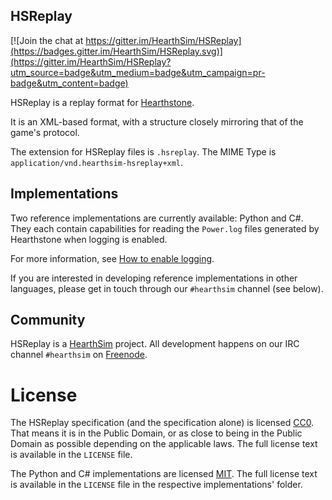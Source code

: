 ## HSReplay

[![Join the chat at https://gitter.im/HearthSim/HSReplay](https://badges.gitter.im/HearthSim/HSReplay.svg)](https://gitter.im/HearthSim/HSReplay?utm_source=badge&utm_medium=badge&utm_campaign=pr-badge&utm_content=badge)

HSReplay is a replay format for [Hearthstone](http://playhearthstone.com/).

It is an XML-based format, with a structure closely mirroring that of the
game's protocol.

The extension for HSReplay files is `.hsreplay`.
The MIME Type is `application/vnd.hearthsim-hsreplay+xml`.


## Implementations

Two reference implementations are currently available: Python and C#.
They each contain capabilities for reading the `Power.log` files generated
by Hearthstone when logging is enabled.

For more information, see
[How to enable logging](https://github.com/jleclanche/fireplace/wiki/How-to-enable-logging).

If you are interested in developing reference implementations in other
languages, please get in touch through our `#hearthsim` channel (see below).


## Community

HSReplay is a [HearthSim](http://hearthsim.info) project. All development
happens on our IRC channel `#hearthsim` on [Freenode](https://freenode.net).


# License

The HSReplay specification (and the specification alone) is licensed
[CC0](https://creativecommons.org/publicdomain/zero/1.0/). That means it is
in the Public Domain, or as close to being in the Public Domain as possible
depending on the applicable laws. The full license text is available in
the `LICENSE` file.

The Python and C# implementations are licensed
[MIT](http://choosealicense.com/licenses/mit/). The full license text is
available in the `LICENSE` file in the respective implementations' folder.
